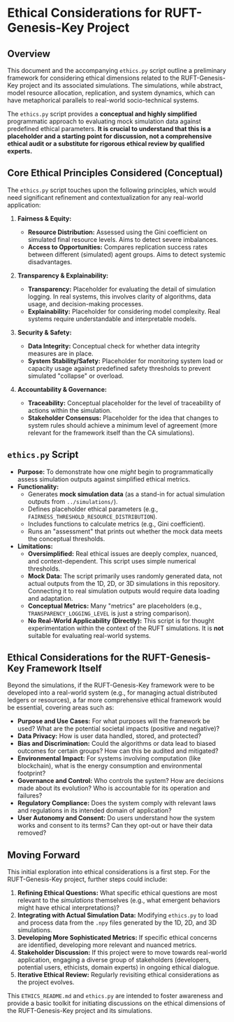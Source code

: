 # Ethical Considerations for RUFT-Genesis-Key Project

## Overview

This document and the accompanying `ethics.py` script outline a preliminary framework for considering ethical dimensions related to the RUFT-Genesis-Key project and its associated simulations. The simulations, while abstract, model resource allocation, replication, and system dynamics, which can have metaphorical parallels to real-world socio-technical systems.

The `ethics.py` script provides a **conceptual and highly simplified** programmatic approach to evaluating mock simulation data against predefined ethical parameters. **It is crucial to understand that this is a placeholder and a starting point for discussion, not a comprehensive ethical audit or a substitute for rigorous ethical review by qualified experts.**

## Core Ethical Principles Considered (Conceptual)

The `ethics.py` script touches upon the following principles, which would need significant refinement and contextualization for any real-world application:

1.  **Fairness & Equity:**
    *   **Resource Distribution:** Assessed using the Gini coefficient on simulated final resource levels. Aims to detect severe imbalances.
    *   **Access to Opportunities:** Compares replication success rates between different (simulated) agent groups. Aims to detect systemic disadvantages.

2.  **Transparency & Explainability:**
    *   **Transparency:** Placeholder for evaluating the detail of simulation logging. In real systems, this involves clarity of algorithms, data usage, and decision-making processes.
    *   **Explainability:** Placeholder for considering model complexity. Real systems require understandable and interpretable models.

3.  **Security & Safety:**
    *   **Data Integrity:** Conceptual check for whether data integrity measures are in place.
    *   **System Stability/Safety:** Placeholder for monitoring system load or capacity usage against predefined safety thresholds to prevent simulated "collapse" or overload.

4.  **Accountability & Governance:**
    *   **Traceability:** Conceptual placeholder for the level of traceability of actions within the simulation.
    *   **Stakeholder Consensus:** Placeholder for the idea that changes to system rules should achieve a minimum level of agreement (more relevant for the framework itself than the CA simulations).

## `ethics.py` Script

*   **Purpose:** To demonstrate how one *might* begin to programmatically assess simulation outputs against simplified ethical metrics.
*   **Functionality:**
    *   Generates **mock simulation data** (as a stand-in for actual simulation outputs from `../simulations/`).
    *   Defines placeholder ethical parameters (e.g., `FAIRNESS_THRESHOLD_RESOURCE_DISTRIBUTION`).
    *   Includes functions to calculate metrics (e.g., Gini coefficient).
    *   Runs an "assessment" that prints out whether the mock data meets the conceptual thresholds.
*   **Limitations:**
    *   **Oversimplified:** Real ethical issues are deeply complex, nuanced, and context-dependent. This script uses simple numerical thresholds.
    *   **Mock Data:** The script primarily uses randomly generated data, not actual outputs from the 1D, 2D, or 3D simulations in this repository. Connecting it to real simulation outputs would require data loading and adaptation.
    *   **Conceptual Metrics:** Many "metrics" are placeholders (e.g., `TRANSPARENCY_LOGGING_LEVEL` is just a string comparison).
    *   **No Real-World Applicability (Directly):** This script is for thought experimentation within the context of the RUFT simulations. It is **not** suitable for evaluating real-world systems.

## Ethical Considerations for the RUFT-Genesis-Key Framework Itself

Beyond the simulations, if the RUFT-Genesis-Key framework were to be developed into a real-world system (e.g., for managing actual distributed ledgers or resources), a far more comprehensive ethical framework would be essential, covering areas such as:

*   **Purpose and Use Cases:** For what purposes will the framework be used? What are the potential societal impacts (positive and negative)?
*   **Data Privacy:** How is user data handled, stored, and protected?
*   **Bias and Discrimination:** Could the algorithms or data lead to biased outcomes for certain groups? How can this be audited and mitigated?
*   **Environmental Impact:** For systems involving computation (like blockchain), what is the energy consumption and environmental footprint?
*   **Governance and Control:** Who controls the system? How are decisions made about its evolution? Who is accountable for its operation and failures?
*   **Regulatory Compliance:** Does the system comply with relevant laws and regulations in its intended domain of application?
*   **User Autonomy and Consent:** Do users understand how the system works and consent to its terms? Can they opt-out or have their data removed?

## Moving Forward

This initial exploration into ethical considerations is a first step. For the RUFT-Genesis-Key project, further steps could include:

1.  **Refining Ethical Questions:** What specific ethical questions are most relevant to the *simulations* themselves (e.g., what emergent behaviors might have ethical interpretations)?
2.  **Integrating with Actual Simulation Data:** Modifying `ethics.py` to load and process data from the `.npy` files generated by the 1D, 2D, and 3D simulations.
3.  **Developing More Sophisticated Metrics:** If specific ethical concerns are identified, developing more relevant and nuanced metrics.
4.  **Stakeholder Discussion:** If this project were to move towards real-world application, engaging a diverse group of stakeholders (developers, potential users, ethicists, domain experts) in ongoing ethical dialogue.
5.  **Iterative Ethical Review:** Regularly revisiting ethical considerations as the project evolves.

This `ETHICS_README.md` and `ethics.py` are intended to foster awareness and provide a basic toolkit for initiating discussions on the ethical dimensions of the RUFT-Genesis-Key project and its simulations.
